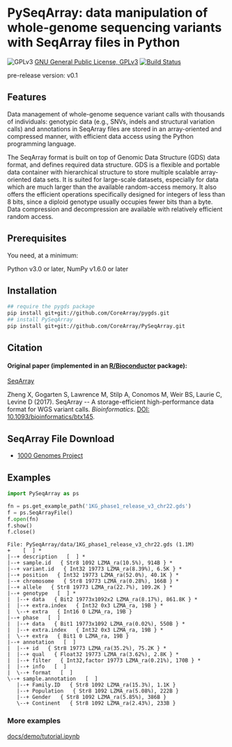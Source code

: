 PySeqArray: data manipulation of whole-genome sequencing variants with SeqArray files in Python
===

![GPLv3](http://www.gnu.org/graphics/gplv3-88x31.png)
[GNU General Public License, GPLv3](http://www.gnu.org/copyleft/gpl.html)
[![Build Status](https://travis-ci.org/CoreArray/PySeqArray.png)](https://travis-ci.org/CoreArray/PySeqArray)

pre-release version: v0.1


## Features

Data management of whole-genome sequence variant calls with thousands of individuals: genotypic data (e.g., SNVs, indels and structural variation calls) and annotations in SeqArray files are stored in an array-oriented and compressed manner, with efficient data access using the Python programming language.

The SeqArray format is built on top of Genomic Data Structure (GDS) data format, and defines required data structure. GDS is a flexible and portable data container with hierarchical structure to store multiple scalable array-oriented data sets. It is suited for large-scale datasets, especially for data which are much larger than the available random-access memory. It also offers the efficient operations specifically designed for integers of less than 8 bits, since a diploid genotype usually occupies fewer bits than a byte. Data compression and decompression are available with relatively efficient random access.


## Prerequisites

You need, at a minimum:

Python v3.0 or later, NumPy v1.6.0 or later


## Installation

```sh
## require the pygds package
pip install git+git://github.com/CoreArray/pygds.git
## install PySeqArray
pip install git+git://github.com/CoreArray/PySeqArray.git
```


## Citation

#### Original paper (implemented in an [R/Bioconductor](http://bioconductor.org/packages/SeqArray) package):

[SeqArray](http://bioconductor.org/packages/SeqArray)

Zheng X, Gogarten S, Lawrence M, Stilp A, Conomos M, Weir BS, Laurie C, Levine D (2017). SeqArray -- A storage-efficient high-performance data format for WGS variant calls. *Bioinformatics*. [DOI: 10.1093/bioinformatics/btx145](http://dx.doi.org/10.1093/bioinformatics/btx145).



## SeqArray File Download

* [1000 Genomes Project](http://bochet.gcc.biostat.washington.edu/seqarray/1000genomes)


## Examples

```python
import PySeqArray as ps

fn = ps.get_example_path('1KG_phase1_release_v3_chr22.gds')
f = ps.SeqArrayFile()
f.open(fn)
f.show()
f.close()
```

```
File: PySeqArray/data/1KG_phase1_release_v3_chr22.gds (1.1M)
+    [  ] *
|--+ description   [  ] *
|--+ sample.id   { Str8 1092 LZMA_ra(10.5%), 914B } *
|--+ variant.id   { Int32 19773 LZMA_ra(8.39%), 6.5K } *
|--+ position   { Int32 19773 LZMA_ra(52.0%), 40.1K } *
|--+ chromosome   { Str8 19773 LZMA_ra(0.28%), 166B } *
|--+ allele   { Str8 19773 LZMA_ra(22.7%), 109.2K } *
|--+ genotype   [  ] *
|  |--+ data   { Bit2 19773x1092x2 LZMA_ra(8.17%), 861.8K } *
|  |--+ extra.index   { Int32 0x3 LZMA_ra, 19B } *
|  \--+ extra   { Int16 0 LZMA_ra, 19B }
|--+ phase   [  ]
|  |--+ data   { Bit1 19773x1092 LZMA_ra(0.02%), 550B } *
|  |--+ extra.index   { Int32 0x3 LZMA_ra, 19B } *
|  \--+ extra   { Bit1 0 LZMA_ra, 19B }
|--+ annotation   [  ]
|  |--+ id   { Str8 19773 LZMA_ra(35.2%), 75.2K } *
|  |--+ qual   { Float32 19773 LZMA_ra(3.62%), 2.8K } *
|  |--+ filter   { Int32,factor 19773 LZMA_ra(0.21%), 170B } *
|  |--+ info   [  ]
|  \--+ format   [  ]
\--+ sample.annotation   [  ]
   |--+ Family.ID   { Str8 1092 LZMA_ra(15.3%), 1.1K }
   |--+ Population   { Str8 1092 LZMA_ra(5.08%), 222B }
   |--+ Gender   { Str8 1092 LZMA_ra(5.85%), 386B }
   \--+ Continent   { Str8 1092 LZMA_ra(2.43%), 233B }
```


### More examples

[docs/demo/tutorial.ipynb](docs/demo/tutorial.ipynb)

